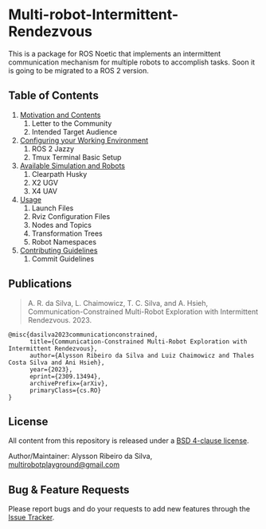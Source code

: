 # Multi-robot-Intermittent-Rendezvous

This is a package for ROS Noetic that implements an intermittent communication mechanism for multiple robots to accomplish tasks. Soon it is going to be migrated to a ROS 2 version.

## Table of Contents

1. [Motivation and Contents](docs/motivation.md)
   1. Letter to the Community 
   2. Intended Target Audience
2. [Configuring your Working Environment](docs/working_environment.md)
   1. ROS 2 Jazzy
   2. Tmux Terminal Basic Setup
3. [Available Simulation and Robots](docs/robots.md)
   1. Clearpath Husky
   2. X2 UGV
   3. X4 UAV
4. [Usage](docs/usage.md)
   1. Launch Files
   2. Rviz Configuration Files
   3. Nodes and Topics
   4. Transformation Trees
   5. Robot Namespaces
5. [Contributing Guidelines](docs/contributing.md)
   1. Commit Guidelines

## Publications

> A. R. da Silva, L. Chaimowicz, T. C. Silva, and A. Hsieh, Communication-Constrained Multi-Robot Exploration with Intermittent Rendezvous. 2023.

```text
@misc{dasilva2023communicationconstrained,
      title={Communication-Constrained Multi-Robot Exploration with Intermittent Rendezvous}, 
      author={Alysson Ribeiro da Silva and Luiz Chaimowicz and Thales Costa Silva and Ani Hsieh},
      year={2023},
      eprint={2309.13494},
      archivePrefix={arXiv},
      primaryClass={cs.RO}
}
```

## License

All content from this repository is released under a [BSD 4-clause license](LICENSE).

Author/Maintainer: Alysson Ribeiro da Silva, <multirobotplayground@gmail.com>

## Bug & Feature Requests

Please report bugs and do your requests to add new features through the [Issue Tracker](https://github.com/multirobotplayground/Multi-robot-Intermittent-Rendezvous/issues).
